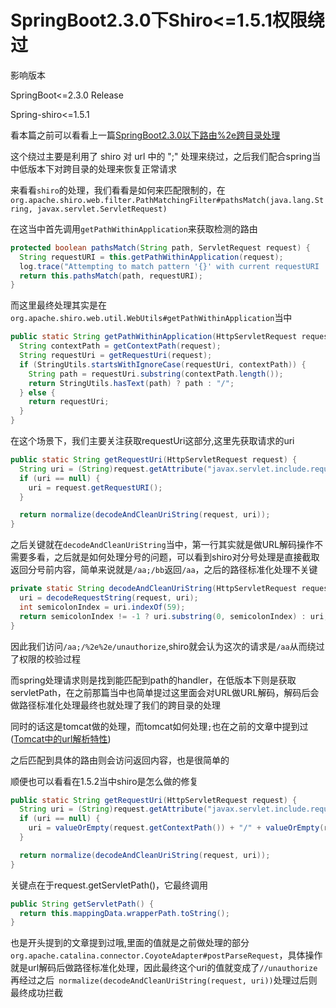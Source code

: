 # SpringBoot2.3.0下Shiro<=1.5.1权限绕过

影响版本

SpringBoot<=2.3.0 Release

Spring-shiro<=1.5.1

看本篇之前可以看看上一篇[SpringBoot2.3.0以下路由%2e跨目录处理](https://github.com/Y4tacker/JavaSec/blob/main/11.Spring/SpringBoot2.3.0%E4%BB%A5%E4%B8%8B%E8%B7%AF%E7%94%B1%252e%E8%B7%A8%E7%9B%AE%E5%BD%95%E5%A4%84%E7%90%86(%E5%8F%AF%E7%94%A8%E4%BA%8E%E6%9D%83%E9%99%90%E7%BB%95%E8%BF%87)/index.md)

这个绕过主要是利用了 shiro 对 url 中的 ";" 处理来绕过，之后我们配合spring当中低版本下对跨目录的处理来恢复正常请求

来看看`shiro`的处理，我们看看是如何来匹配限制的，在`org.apache.shiro.web.filter.PathMatchingFilter#pathsMatch(java.lang.String, javax.servlet.ServletRequest)`

在这当中首先调用`getPathWithinApplication`来获取检测的路由

```java
protected boolean pathsMatch(String path, ServletRequest request) {
  String requestURI = this.getPathWithinApplication(request);
  log.trace("Attempting to match pattern '{}' with current requestURI '{}'...", path, requestURI);
  return this.pathsMatch(path, requestURI);
}
```

而这里最终处理其实是在`org.apache.shiro.web.util.WebUtils#getPathWithinApplication`当中

```java
public static String getPathWithinApplication(HttpServletRequest request) {
  String contextPath = getContextPath(request);
  String requestUri = getRequestUri(request);
  if (StringUtils.startsWithIgnoreCase(requestUri, contextPath)) {
    String path = requestUri.substring(contextPath.length());
    return StringUtils.hasText(path) ? path : "/";
  } else {
    return requestUri;
  }
}
```

在这个场景下，我们主要关注获取requestUri这部分,这里先获取请求的uri

```java
public static String getRequestUri(HttpServletRequest request) {
  String uri = (String)request.getAttribute("javax.servlet.include.request_uri");
  if (uri == null) {
    uri = request.getRequestURI();
  }

  return normalize(decodeAndCleanUriString(request, uri));
}
```

之后关键就在`decodeAndCleanUriString`当中，第一行其实就是做URL解码操作不需要多看，之后就是如何处理分号的问题，可以看到shiro对分号处理是直接截取返回分号前内容，简单来说就是`/aa;/bb`返回`/aa`，之后的路径标准化处理不关键

```java
private static String decodeAndCleanUriString(HttpServletRequest request, String uri) {
  uri = decodeRequestString(request, uri);
  int semicolonIndex = uri.indexOf(59);
  return semicolonIndex != -1 ? uri.substring(0, semicolonIndex) : uri;
}
```

因此我们访问`/aa;/%2e%2e/unauthorize`,shiro就会认为这次的请求是`/aa`从而绕过了权限的校验过程

而spring处理请求则是找到能匹配到path的handler，在低版本下则是获取servletPath，在之前那篇当中也简单提过这里面会对URL做URL解码，解码后会做路径标准化处理最终也就处理了我们的跨目录的处理

同时的话这是tomcat做的处理，而tomcat如何处理`;`也在之前的文章中提到过([Tomcat中的url解析特性](https://github.com/Y4tacker/JavaSec/blob/main/8.%E5%85%B3%E4%BA%8ETomcat%E7%9A%84%E4%B8%80%E4%BA%9B%E5%88%86%E4%BA%AB/Tomcat%E4%B8%ADurl%E8%A7%A3%E6%9E%90%E7%89%B9%E6%80%A7/index.md))

之后匹配到具体的路由则会访问返回内容，也是很简单的

顺便也可以看看在1.5.2当中shiro是怎么做的修复

```java
public static String getRequestUri(HttpServletRequest request) {
  String uri = (String)request.getAttribute("javax.servlet.include.request_uri");
  if (uri == null) {
    uri = valueOrEmpty(request.getContextPath()) + "/" + valueOrEmpty(request.getServletPath()) + valueOrEmpty(request.getPathInfo());
  }

  return normalize(decodeAndCleanUriString(request, uri));
}
```

关键点在于request.getServletPath()，它最终调用

```java
public String getServletPath() {
  return this.mappingData.wrapperPath.toString();
}
```

也是开头提到的文章提到过哦,里面的值就是之前做处理的部分`org.apache.catalina.connector.CoyoteAdapter#postParseRequest`，具体操作就是url解码后做路径标准化处理，因此最终这个uri的值就变成了`//unauthorize`再经过之后` normalize(decodeAndCleanUriString(request, uri))`处理过后则最终成功拦截

